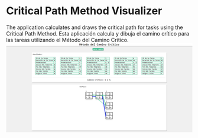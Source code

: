 # Critical Path Method Visualizer
The application calculates and draws the critical path for tasks using the Critical Path Method.
Esta aplicación calcula y dibuja el camino crítico para las tareas utilizando el Método del Camino Crítico.
![screenshot](https://raw.githubusercontent.com/Krosvick/Critical-Path-Method-Visualizer/main/.github/images/screenshot.png)
